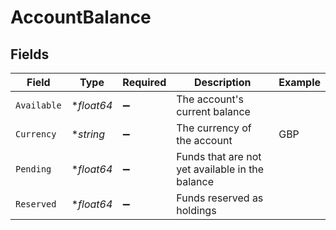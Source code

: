 # AccountBalance


## Fields

| Field                                           | Type                                            | Required                                        | Description                                     | Example                                         |
| ----------------------------------------------- | ----------------------------------------------- | ----------------------------------------------- | ----------------------------------------------- | ----------------------------------------------- |
| `Available`                                     | **float64*                                      | :heavy_minus_sign:                              | The account's current balance                   |                                                 |
| `Currency`                                      | **string*                                       | :heavy_minus_sign:                              | The currency of the account                     | GBP                                             |
| `Pending`                                       | **float64*                                      | :heavy_minus_sign:                              | Funds that are not yet available in the balance |                                                 |
| `Reserved`                                      | **float64*                                      | :heavy_minus_sign:                              | Funds reserved as holdings                      |                                                 |